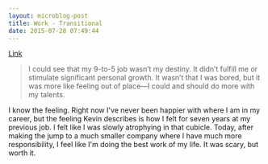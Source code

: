 ```yaml
---
layout: microblog-post
title: Work - Transitional
date: 2015-07-28 07:49:44
---
```


[Link](http://kevin.hoctor.com/work/)

>I could see that my 9-to-5 job wasn’t my destiny. It didn’t fulfill me or stimulate significant personal growth. It wasn’t that I was bored, but it was more like feeling out of place—I could and should do more with my talents.

I know the feeling. Right now I've never been happier with where I am in my career, but the feeling Kevin describes is how I felt for seven years at my previous job. I felt like I was slowly atrophying in that cubicle. Today, after making the jump to a much smaller company where I have much more responsibility, I feel like I'm doing the best work of my life. It was scary, but worth it. 

